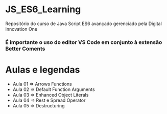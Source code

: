 # JS_ES6_Learning

Repositório do curso de Java Script ES6 avançado gerenciado pela Digital Innovation One<br />

### É importante o uso do editor VS Code em conjunto à extensão Better Coments

# Aulas e legendas

- Aula 01 => Arrows Functions
- Aula 02 => Default Function Arguments
- Aula 03 => Enhanced Object Literals
- Aula 04 => Rest e Spread Operator
- Aula 05 => Destructuring
